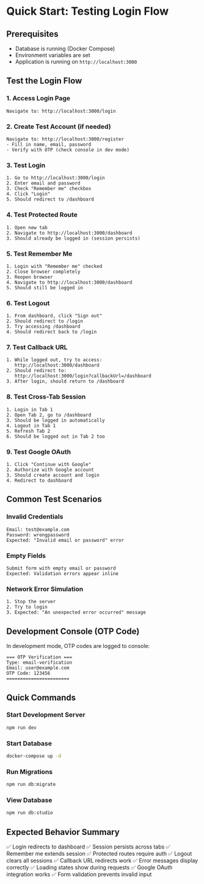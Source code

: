 # Quick Start: Testing Login Flow

## Prerequisites
- Database is running (Docker Compose)
- Environment variables are set
- Application is running on `http://localhost:3000`

## Test the Login Flow

### 1. Access Login Page
```
Navigate to: http://localhost:3000/login
```

### 2. Create Test Account (if needed)
```
Navigate to: http://localhost:3000/register
- Fill in name, email, password
- Verify with OTP (check console in dev mode)
```

### 3. Test Login
```
1. Go to http://localhost:3000/login
2. Enter email and password
3. Check "Remember me" checkbox
4. Click "Login"
5. Should redirect to /dashboard
```

### 4. Test Protected Route
```
1. Open new tab
2. Navigate to http://localhost:3000/dashboard
3. Should already be logged in (session persists)
```

### 5. Test Remember Me
```
1. Login with "Remember me" checked
2. Close browser completely
3. Reopen browser
4. Navigate to http://localhost:3000/dashboard
5. Should still be logged in
```

### 6. Test Logout
```
1. From dashboard, click "Sign out"
2. Should redirect to /login
3. Try accessing /dashboard
4. Should redirect back to /login
```

### 7. Test Callback URL
```
1. While logged out, try to access:
   http://localhost:3000/dashboard
2. Should redirect to:
   http://localhost:3000/login?callbackUrl=/dashboard
3. After login, should return to /dashboard
```

### 8. Test Cross-Tab Session
```
1. Login in Tab 1
2. Open Tab 2, go to /dashboard
3. Should be logged in automatically
4. Logout in Tab 1
5. Refresh Tab 2
6. Should be logged out in Tab 2 too
```

### 9. Test Google OAuth
```
1. Click "Continue with Google"
2. Authorize with Google account
3. Should create account and login
4. Redirect to dashboard
```

## Common Test Scenarios

### Invalid Credentials
```
Email: test@example.com
Password: wrongpassword
Expected: "Invalid email or password" error
```

### Empty Fields
```
Submit form with empty email or password
Expected: Validation errors appear inline
```

### Network Error Simulation
```
1. Stop the server
2. Try to login
3. Expected: "An unexpected error occurred" message
```

## Development Console (OTP Code)

In development mode, OTP codes are logged to console:
```
=== OTP Verification ===
Type: email-verification
Email: user@example.com
OTP Code: 123456
=======================
```

## Quick Commands

### Start Development Server
```bash
npm run dev
```

### Start Database
```bash
docker-compose up -d
```

### Run Migrations
```bash
npm run db:migrate
```

### View Database
```bash
npm run db:studio
```

## Expected Behavior Summary

✅ Login redirects to dashboard
✅ Session persists across tabs
✅ Remember me extends session
✅ Protected routes require auth
✅ Logout clears all sessions
✅ Callback URL redirects work
✅ Error messages display correctly
✅ Loading states show during requests
✅ Google OAuth integration works
✅ Form validation prevents invalid input
